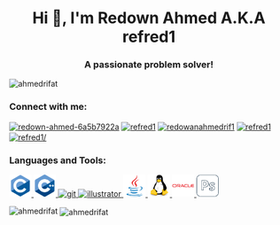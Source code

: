 <h1 align="center">Hi 👋, I'm Redown Ahmed A.K.A refred1</h1>
<h3 align="center">A passionate problem solver!</h3>

<p align="left"> <img src="https://komarev.com/ghpvc/?username=ahmedrifat&label=Profile%20views&color=0e75b6&style=flat" alt="ahmedrifat" /> </p>

<h3 align="left">Connect with me:</h3>
<p align="left">
<a href="https://linkedin.com/in/redown-ahmed-6a5b7922a" target="blank"><img align="center" src="https://raw.githubusercontent.com/rahuldkjain/github-profile-readme-generator/master/src/images/icons/Social/linked-in-alt.svg" alt="redown-ahmed-6a5b7922a" height="30" width="40" /></a>
<a href="https://www.codechef.com/users/refred1" target="blank"><img align="center" src="https://cdn.jsdelivr.net/npm/simple-icons@3.1.0/icons/codechef.svg" alt="refred1" height="30" width="40" /></a>
<a href="https://www.hackerrank.com/redowanahmedrif1" target="blank"><img align="center" src="https://raw.githubusercontent.com/rahuldkjain/github-profile-readme-generator/master/src/images/icons/Social/hackerrank.svg" alt="redowanahmedrif1" height="30" width="40" /></a>
<a href="https://codeforces.com/profile/refred1" target="blank"><img align="center" src="https://raw.githubusercontent.com/rahuldkjain/github-profile-readme-generator/master/src/images/icons/Social/codeforces.svg" alt="refred1" height="30" width="40" /></a>
<a href="https://www.leetcode.com/refred1/" target="blank"><img align="center" src="https://raw.githubusercontent.com/rahuldkjain/github-profile-readme-generator/master/src/images/icons/Social/leet-code.svg" alt="refred1/" height="30" width="40" /></a>
</p>

<h3 align="left">Languages and Tools:</h3>
<p align="left"> <a href="https://www.cprogramming.com/" target="_blank" rel="noreferrer"> <img src="https://raw.githubusercontent.com/devicons/devicon/master/icons/c/c-original.svg" alt="c" width="40" height="40"/> </a> <a href="https://www.w3schools.com/cpp/" target="_blank" rel="noreferrer"> <img src="https://raw.githubusercontent.com/devicons/devicon/master/icons/cplusplus/cplusplus-original.svg" alt="cplusplus" width="40" height="40"/> </a> <a href="https://git-scm.com/" target="_blank" rel="noreferrer"> <img src="https://www.vectorlogo.zone/logos/git-scm/git-scm-icon.svg" alt="git" width="40" height="40"/> </a> <a href="https://www.adobe.com/in/products/illustrator.html" target="_blank" rel="noreferrer"> <img src="https://www.vectorlogo.zone/logos/adobe_illustrator/adobe_illustrator-icon.svg" alt="illustrator" width="40" height="40"/> </a> <a href="https://www.java.com" target="_blank" rel="noreferrer"> <img src="https://raw.githubusercontent.com/devicons/devicon/master/icons/java/java-original.svg" alt="java" width="40" height="40"/> </a> <a href="https://www.linux.org/" target="_blank" rel="noreferrer"> <img src="https://raw.githubusercontent.com/devicons/devicon/master/icons/linux/linux-original.svg" alt="linux" width="40" height="40"/> </a> <a href="https://www.oracle.com/" target="_blank" rel="noreferrer"> <img src="https://raw.githubusercontent.com/devicons/devicon/master/icons/oracle/oracle-original.svg" alt="oracle" width="40" height="40"/> </a> <a href="https://www.photoshop.com/en" target="_blank" rel="noreferrer"> <img src="https://raw.githubusercontent.com/devicons/devicon/master/icons/photoshop/photoshop-line.svg" alt="photoshop" width="40" height="40"/> </a> </p>

<p><img align="left" src="https://github-readme-stats.vercel.app/api/top-langs?username=ahmedrifat&show_icons=true&locale=en&layout=compact" alt="ahmedrifat" /></p>

<p>&nbsp;<img align="center" src="https://github-readme-stats.vercel.app/api?username=ahmedrifat&show_icons=true&locale=en" alt="ahmedrifat" /></p>
